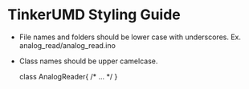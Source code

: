 TinkerUMD Styling Guide
====

* File names and folders should be lower case with underscores.  Ex.  analog_read/analog_read.ino
* Class names should be upper camelcase.

    class AnalogReader{
      /* ... */
    }


